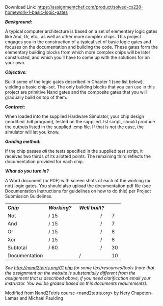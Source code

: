 Download Link: https://assignmentchef.com/product/solved-cs220-homework-1-basic-logic-gates
<br>



<strong><em>Background: </em></strong>

A typical computer architecture is based on a set of elementary logic gates like And, Or, etc., as well as other more complex chips. This project engages you in the construction of a typical set of basic logic gates and focuses on the documentation and building the code. These gates form the elementary building blocks from which more complex chips will be later constructed, and which you’ll have to come up with the solutions for on your own.

<strong> </strong>

<strong><em>Objective: </em></strong>

Build some of the logic gates described in Chapter 1 (see list below), yielding a basic chip-set. The only building blocks that you can use in this project are primitive Nand gates and the composite gates that you will gradually build on top of them.




<strong><em>Contract: </em></strong>

When loaded into the supplied Hardware Simulator, your chip design (modified .hdl program), tested on the supplied .tst script, should produce the outputs listed in the supplied .cmp file. If that is not the case, the simulator will let you know.

<strong> </strong>

<strong><em>Grading method:</em></strong>

If the chip passes <em>all</em> the tests specified in the supplied test script, it receives two thirds of its allotted points. The remaining third reflects the documentation provided for each chip.




<strong><em>What do you turn in? </em></strong>

A Word document (or PDF) with screen shots of each of the working (or not) logic gates.  You should also upload the documentation.pdf file (see Documentation Instructions for guidelines on how to do this) per Project Submission Guidelines.







<table width="298">

 <tbody>

  <tr>

   <td width="117"><strong><em>Chip </em></strong></td>

   <td width="84"><strong><em>Working? </em></strong></td>

   <td colspan="3" width="97"><strong><em>Well built? </em></strong></td>

  </tr>

  <tr>

   <td width="117">Not</td>

   <td width="84">        /        15</td>

   <td width="53"></td>

   <td width="21">/</td>

   <td width="23">7</td>

  </tr>

  <tr>

   <td width="117">And</td>

   <td width="84">        /        15</td>

   <td width="53"></td>

   <td width="21">/</td>

   <td width="23">7</td>

  </tr>

  <tr>

   <td width="117">Or</td>

   <td width="84">        /        15</td>

   <td width="53"></td>

   <td width="21">/</td>

   <td width="23">8</td>

  </tr>

  <tr>

   <td width="117">Xor</td>

   <td width="84">        /        15</td>

   <td width="53"></td>

   <td width="21">/</td>

   <td width="23">8</td>

  </tr>

  <tr>

   <td width="117">Subtotal</td>

   <td width="84">        /        60</td>

   <td width="53"></td>

   <td width="21">/</td>

   <td width="23">30</td>

  </tr>

  <tr>

   <td width="117">Documentation</td>

   <td width="84"></td>

   <td width="53">/</td>

   <td width="21"></td>

   <td width="23">10</td>

  </tr>

 </tbody>

</table>

<em> </em>

<em> </em>

<em>See </em><a href="http://nand2tetris.org/01.php"><em>http://nand2tetris.org/01.php</em></a> <em>for some tips/resources/tools (note that the assignment on the website is substantially different from the assignment that is described above, if you need clarification email your instructor.  You will be graded based on this documents requirements). </em>

Modified from Nand2Tetris course &lt;nand2tetris.org&gt;  by Nery Chapeton-Lamas and Michael Paulding